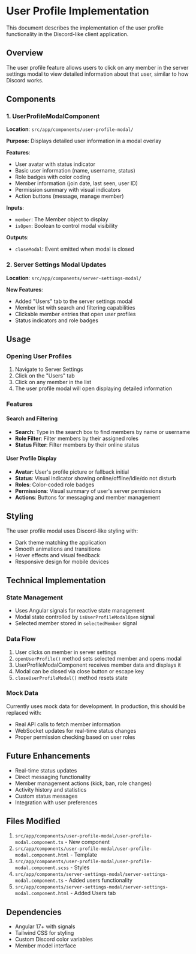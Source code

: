 # User Profile Implementation

This document describes the implementation of the user profile functionality in the Discord-like client application.

## Overview

The user profile feature allows users to click on any member in the server settings modal to view detailed information about that user, similar to how Discord works.

## Components

### 1. UserProfileModalComponent

**Location**: `src/app/components/user-profile-modal/`

**Purpose**: Displays detailed user information in a modal overlay

**Features**:
- User avatar with status indicator
- Basic user information (name, username, status)
- Role badges with color coding
- Member information (join date, last seen, user ID)
- Permission summary with visual indicators
- Action buttons (message, manage member)

**Inputs**:
- `member`: The Member object to display
- `isOpen`: Boolean to control modal visibility

**Outputs**:
- `closeModal`: Event emitted when modal is closed

### 2. Server Settings Modal Updates

**Location**: `src/app/components/server-settings-modal/`

**New Features**:
- Added "Users" tab to the server settings modal
- Member list with search and filtering capabilities
- Clickable member entries that open user profiles
- Status indicators and role badges

## Usage

### Opening User Profiles

1. Navigate to Server Settings
2. Click on the "Users" tab
3. Click on any member in the list
4. The user profile modal will open displaying detailed information

### Features

#### Search and Filtering
- **Search**: Type in the search box to find members by name or username
- **Role Filter**: Filter members by their assigned roles
- **Status Filter**: Filter members by their online status

#### User Profile Display
- **Avatar**: User's profile picture or fallback initial
- **Status**: Visual indicator showing online/offline/idle/do not disturb
- **Roles**: Color-coded role badges
- **Permissions**: Visual summary of user's server permissions
- **Actions**: Buttons for messaging and member management

## Styling

The user profile modal uses Discord-like styling with:
- Dark theme matching the application
- Smooth animations and transitions
- Hover effects and visual feedback
- Responsive design for mobile devices

## Technical Implementation

### State Management
- Uses Angular signals for reactive state management
- Modal state controlled by `isUserProfileModalOpen` signal
- Selected member stored in `selectedMember` signal

### Data Flow
1. User clicks on member in server settings
2. `openUserProfile()` method sets selected member and opens modal
3. UserProfileModalComponent receives member data and displays it
4. Modal can be closed via close button or escape key
5. `closeUserProfileModal()` method resets state

### Mock Data
Currently uses mock data for development. In production, this should be replaced with:
- Real API calls to fetch member information
- WebSocket updates for real-time status changes
- Proper permission checking based on user roles

## Future Enhancements

- Real-time status updates
- Direct messaging functionality
- Member management actions (kick, ban, role changes)
- Activity history and statistics
- Custom status messages
- Integration with user preferences

## Files Modified

1. `src/app/components/user-profile-modal/user-profile-modal.component.ts` - New component
2. `src/app/components/user-profile-modal/user-profile-modal.component.html` - Template
3. `src/app/components/user-profile-modal/user-profile-modal.component.scss` - Styles
4. `src/app/components/server-settings-modal/server-settings-modal.component.ts` - Added users functionality
5. `src/app/components/server-settings-modal/server-settings-modal.component.html` - Added Users tab

## Dependencies

- Angular 17+ with signals
- Tailwind CSS for styling
- Custom Discord color variables
- Member model interface
